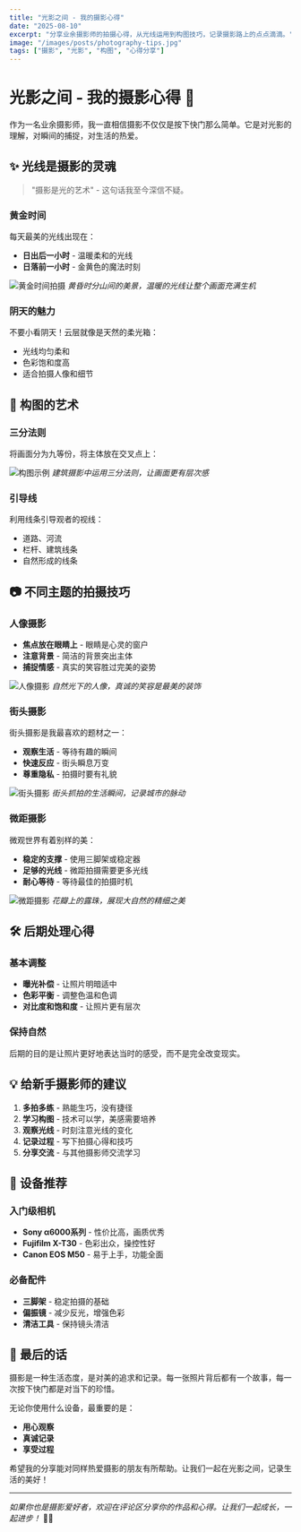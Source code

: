 ```yaml
---
title: "光影之间 - 我的摄影心得"
date: "2025-08-10"
excerpt: "分享业余摄影师的拍摄心得，从光线运用到构图技巧，记录摄影路上的点点滴滴。"
image: "/images/posts/photography-tips.jpg"
tags: ["摄影", "光影", "构图", "心得分享"]
---
```


# 光影之间 - 我的摄影心得 📸

作为一名业余摄影师，我一直相信摄影不仅仅是按下快门那么简单。它是对光影的理解，对瞬间的捕捉，对生活的热爱。

## ✨ 光线是摄影的灵魂

> "摄影是光的艺术" - 这句话我至今深信不疑。

### 黄金时间
每天最美的光线出现在：
- **日出后一小时** - 温暖柔和的光线
- **日落前一小时** - 金黄色的魔法时刻

![黄金时间拍摄](/images/gallery/sunset-landscape.jpg)
*黄昏时分山间的美景，温暖的光线让整个画面充满生机*

### 阴天的魅力
不要小看阴天！云层就像是天然的柔光箱：
- 光线均匀柔和
- 色彩饱和度高
- 适合拍摄人像和细节

## 🎯 构图的艺术

### 三分法则
将画面分为九等份，将主体放在交叉点上：

![构图示例](/images/gallery/architecture.jpg)
*建筑摄影中运用三分法则，让画面更有层次感*

### 引导线
利用线条引导观者的视线：
- 道路、河流
- 栏杆、建筑线条
- 自然形成的线条

## 📷 不同主题的拍摄技巧

### 人像摄影
- **焦点放在眼睛上** - 眼睛是心灵的窗户
- **注意背景** - 简洁的背景突出主体
- **捕捉情感** - 真实的笑容胜过完美的姿势

![人像摄影](/images/gallery/portrait-smile.jpg)
*自然光下的人像，真诚的笑容是最美的装饰*

### 街头摄影
街头摄影是我最喜欢的题材之一：
- **观察生活** - 等待有趣的瞬间
- **快速反应** - 街头瞬息万变
- **尊重隐私** - 拍摄时要有礼貌

![街头摄影](/images/gallery/street-life.jpg)
*街头抓拍的生活瞬间，记录城市的脉动*

### 微距摄影
微观世界有着别样的美：
- **稳定的支撑** - 使用三脚架或稳定器
- **足够的光线** - 微距拍摄需要更多光线
- **耐心等待** - 等待最佳的拍摄时机

![微距摄影](/images/gallery/nature-macro.jpg)
*花瓣上的露珠，展现大自然的精细之美*

## 🛠️ 后期处理心得

### 基本调整
- **曝光补偿** - 让照片明暗适中
- **色彩平衡** - 调整色温和色调
- **对比度和饱和度** - 让照片更有层次

### 保持自然
后期的目的是让照片更好地表达当时的感受，而不是完全改变现实。

## 💡 给新手摄影师的建议

1. **多拍多练** - 熟能生巧，没有捷径
2. **学习构图** - 技术可以学，美感需要培养
3. **观察光线** - 时刻注意光线的变化
4. **记录过程** - 写下拍摄心得和技巧
5. **分享交流** - 与其他摄影师交流学习

## 📱 设备推荐

### 入门级相机
- **Sony α6000系列** - 性价比高，画质优秀
- **Fujifilm X-T30** - 色彩出众，操控性好
- **Canon EOS M50** - 易于上手，功能全面

### 必备配件
- **三脚架** - 稳定拍摄的基础
- **偏振镜** - 减少反光，增强色彩
- **清洁工具** - 保持镜头清洁

## 🎨 最后的话

摄影是一种生活态度，是对美的追求和记录。每一张照片背后都有一个故事，每一次按下快门都是对当下的珍惜。

无论你使用什么设备，最重要的是：
- **用心观察**
- **真诚记录**
- **享受过程**

希望我的分享能对同样热爱摄影的朋友有所帮助。让我们一起在光影之间，记录生活的美好！

---

*如果你也是摄影爱好者，欢迎在评论区分享你的作品和心得。让我们一起成长，一起进步！* 📸✨
